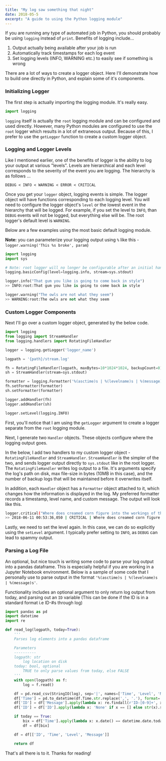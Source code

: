 ```yaml
---
title: "My log saw something that night"
date: 2018-05-5
excerpt: "A guide to using the Python logging module"
---
```

If you are running any type of automated job in Python, you should probably be using `logging` instead of `print`. Benefits of logging include...
1. Output actually being available after your job is run
2. Automatically track timestamps for each log event
3. Set logging levels (INFO, WARNING etc.) to easily see if something is wrong

There are a lot of ways to create a logger object. Here I'll demonstrate how to build one directly in Python, and explain some of it's components.

### Initializing Logger
The first step is actually importing the logging module. It's really easy.

```python
import logging
```

`logging` itself is actually the `root` logging module and can be configured and used directly. However, many Python modules are configured to use the `root` logger which results in a lot of extraneous output. Because of this, I prefer to use the `getLogger` function to create a custom logger object.

### Logging and Logger Levels
Like I mentioned earlier, one of the benefits of logger is the ability to log your output at various "levels". Levels are hierarchical and each level corresponds to the severity of the event you are logging. The hierarchy is as follows ...

`DEBUG < INFO < WARNING < ERROR < CRITICAL`

Once you get your  `logger` object, logging events is simple. The logger object will have functions corresponding to each logging level. You will need to configure the logger object's `level` or the lowest event in the hierarchy that will be logged. For example, if you set the level to `INFO`, than `DEBUG` events will not be logged, but everything else will be. The root logger's default level is `WARNING`.

Below are a few examples using the most basic default logging module. 

<div class="notice--info">
  <strong>Note:</strong> you can parameterize your logging output using <code>%</code> like this - <code>logger.warning('This %s broke', param</code>)
</div>

```python
import logging
import sys

# Note: root logger will no longer be configurable after an initial handler is set up!
logging.basicConfig(level=logging.info, stream=sys.stdout)

logger.info("That gum you like is going to come back in style")
>> INFO:root:That gum you like is going to come back in style

logger.warning("The owls are not what they seem")
>> WARNING:root:The owls are not what they seem
```

### Custom Logger Components
Next I'll go over a custom logger object, generated by the below code.

```python
import logging
from logging import StreamHandler
from logging.handlers import RotatingFileHandler

logger = logging.getLogger('logger_name')

logpath = '{path}/stream.log'

fh = RotatingFileHandler(logpath, maxBytes=10*1024*1024, backupCount=0)
sh = StreamHandler(stream=sys.stdout)

formatter = logging.Formatter('%(asctime)s | %(levelname)s | %(message)s')
fh.setFormatter(formatter)
sh.setFormatter(formatter)

logger.addHandler(fh)
logger.addHandler(sh)

logger.setLevel(logging.INFO)
```
First, you'll notice that I am using the `getLogger` argument to create a logger separate from the `root` logging module.

Next, I generate two `Handler` objects. These objects configure where the logging output goes.

In the below, I add two handlers to my custom logger object - `RotatingFileHandler` and `StreamHandler`. `StreamHandler` is the simpler of the two, and sends logger output directly to `sys.stdout` like in the root logger. The `RotatingFileHandler` writes log output to a file. It's arguments specify the log's path on disk, max file-size in bytes (10MB in this case), and the number of backup logs that will be maintained before it overwrites itself. 

In addition, each `Handler` object has a `Formatter` object attached to it, which changes how the information is displayed in the log. My preferred formatter records a timestamp, level name, and custom message. The output will look like this.

```bash
logger.critical("Where does creamed corn figure into the workings of the universe?")
>> 2018-06-11 00:53:36,050 | CRITICAL | Where does creamed corn figure into the workings of the universe? 
```

Lastly, we need to set the level again. In this case, we can do so explicitly using the `setLevel` argument. I typically prefer setting to `INFO`, as `DEBUG` can lead to spammy output.

### Parsing a Log File
An optional, but nice touch is writing some code to parse your log output into a pandas dataframe. This is especially helpful if you are working in a Jupyter Notebook environment. Below is a sample of some code that I personally use to parse output in the format `'%(asctime)s | %(levelname)s | %(message)s'`.

Functionality includes an optional argument to only return log output from today, and parsing out an `ID` variable (This can be done if the ID is in a standard format i.e ID-#s through log)

```python
import pandas as pd
import datetime
import re

def read_log(logpath, today=True):
    '''
    Parses log elements into a pandas dataframe

    Parameters
    ----------
    logpath: str
        log location on disk
    today: bool, optional
        TRUE to only parse values from today, else FALSE
    '''
    with open(logpath) as f:
        log = f.read()

    df = pd.read_csv(StringIO(log), sep='|', names=['Time', 'Level', 'Message'], engine='python')
    df['Time'] = pd.to_datetime(df.Time.str.replace(',', '.'), format='%Y-%m-%d %H:%M:%S.%f')
    df['ID'] = df['Message'].apply(lambda x: re.findall(r'ID-[0-9]+', x))
    df['ID'] = df['ID'].apply(lambda x: 'None' if x == [] else str(x).strip("[] | '"))

    if today == True:
        bix = df['Time'].apply(lambda x: x.date() == datetime.date.today())
        df = df[bix]

    df = df[['ID', 'Time', 'Level', 'Message']]

    return df
```

That's all there is to it. Thanks for reading!
